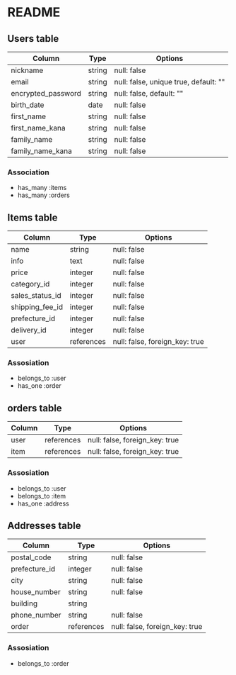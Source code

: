 # README

## Users table
| Column             | Type       | Options                        |
| ------------------ | ---------- | ------------------------------ |
| nickname           | string     | null: false |
| email              | string     | null: false, unique true, default: "" |
| encrypted_password | string     | null: false, default: "" |
| birth_date         | date       | null: false |
| first_name         | string     | null: false |
| first_name_kana    | string     | null: false |
| family_name        | string     | null: false |
| family_name_kana   | string     | null: false |

### Association
- has_many :items
- has_many :orders

## Items table
| Column          | Type       | Options                        |
| --------------- | ---------- | ------------------------------ |
| name            | string     | null: false                    |
| info            | text       | null: false                    |
| price           | integer    | null: false                    |
| category_id     | integer    | null: false                    |
| sales_status_id | integer    | null: false                    |
| shipping_fee_id | integer    | null: false                    |
| prefecture_id   | integer    | null: false                    |
| delivery_id     | integer    | null: false                    |
| user            | references | null: false, foreign_key: true |

###  Assosiation
- belongs_to :user
- has_one :order

##  orders table
| Column   | Type       | Options                        |
| -------- | ---------- | -------------------------------|
| user     | references | null: false, foreign_key: true |
| item     | references | null: false, foreign_key: true |

###  Assosiation
- belongs_to :user
- belongs_to :item
- has_one :address

## Addresses table
| Column | Type              | Options                        |
| ------ | ----------------- | ------------------------------ |
| postal_code   | string     | null: false                    |
| prefecture_id | integer    | null: false                    |
| city          | string     | null: false                    |
| house_number  | string     | null: false                    |
| building      | string     |                                |
| phone_number  | string     | null: false                    |
| order         | references | null: false, foreign_key: true |

###  Assosiation
- belongs_to :order